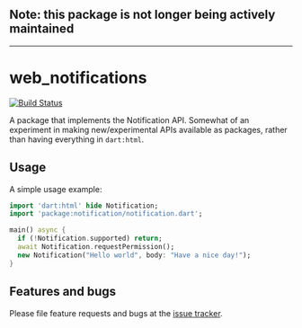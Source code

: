 ## Note: this package is not longer being actively maintained

---


# web_notifications

[![Build Status](https://travis-ci.org/google/web_notifications.dart.svg?branch=master)](https://travis-ci.org/google/web_notifications.dart)

A package that implements the Notification API. Somewhat of an
experiment in making new/experimental APIs available as packages,
rather than having everything in `dart:html`.

## Usage

A simple usage example:

```dart
import 'dart:html' hide Notification;
import 'package:notification/notification.dart';

main() async {
  if (!Notification.supported) return;
  await Notification.requestPermission();
  new Notification("Hello world", body: "Have a nice day!");
}
```

## Features and bugs

Please file feature requests and bugs at the [issue tracker][tracker].

[tracker]: https://github.com/google/web_notifications.dart/issues
